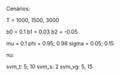 Cenários:

T = 1000, 1500, 3000

b0 = 0.1
b1 = 0.03
b2 = -0.05

mu = 0.1
phi = 0.95; 0.98
sigma = 0.05; 0.15 

nu:

svm_t: 5; 10
svm_s: 2
svm_vg: 5, 15
